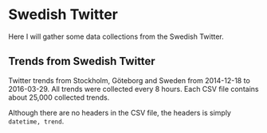 # Swedish Twitter

Here I will gather some data collections from the Swedish Twitter.

## Trends from Swedish Twitter
Twitter trends from Stockholm, Göteborg and Sweden from 2014-12-18 to 2016-03-29. All trends were collected every 8 hours. Each CSV file contains about 25,000 collected trends.

Although there are no headers in the CSV file, the headers is simply <code>datetime, trend</code>.
